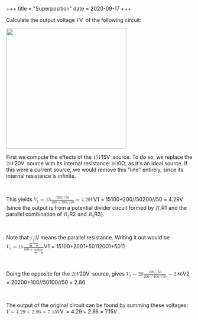 +++
title = "Superposition"
date = 2020-09-17
+++
<p>Calculate the output voltage <span class="ql-formula" data-value="V">﻿<span contenteditable="false"><span class="katex"><span class="katex-mathml"><math><semantics><mrow><mi>V</mi></mrow><annotation encoding="application/x-tex">V</annotation></semantics></math></span><span class="katex-html" aria-hidden="true"><span class="base"><span class="strut" style="height: 0.68333em; vertical-align: 0em;"></span><span style="margin-right: 0.22222em;" class="mord mathdefault">V</span></span></span></span></span>﻿</span> of the following circuit:</p><p><img src="https://i.imgur.com/v1GoMoc.png" width="325"></p><p>First we compute the effects of the <span class="ql-formula" data-value="15V">﻿<span contenteditable="false"><span class="katex"><span class="katex-mathml"><math><semantics><mrow><mn>15</mn><mi>V</mi></mrow><annotation encoding="application/x-tex">15V</annotation></semantics></math></span><span class="katex-html" aria-hidden="true"><span class="base"><span class="strut" style="height: 0.68333em; vertical-align: 0em;"></span><span class="mord">1</span><span class="mord">5</span><span style="margin-right: 0.22222em;" class="mord mathdefault">V</span></span></span></span></span>﻿</span> source. To do so, we replace the <span class="ql-formula" data-value="20V">﻿<span contenteditable="false"><span class="katex"><span class="katex-mathml"><math><semantics><mrow><mn>20</mn><mi>V</mi></mrow><annotation encoding="application/x-tex">20V</annotation></semantics></math></span><span class="katex-html" aria-hidden="true"><span class="base"><span class="strut" style="height: 0.68333em; vertical-align: 0em;"></span><span class="mord">2</span><span class="mord">0</span><span style="margin-right: 0.22222em;" class="mord mathdefault">V</span></span></span></span></span>﻿</span> source with its internal resistance: <span class="ql-formula" data-value="0\Omega">﻿<span contenteditable="false"><span class="katex"><span class="katex-mathml"><math><semantics><mrow><mn>0</mn><mi mathvariant="normal">Ω</mi></mrow><annotation encoding="application/x-tex">0\Omega</annotation></semantics></math></span><span class="katex-html" aria-hidden="true"><span class="base"><span class="strut" style="height: 0.68333em; vertical-align: 0em;"></span><span class="mord">0</span><span class="mord">Ω</span></span></span></span></span>﻿</span>, as it's an ideal source. If this were a current source, we would remove this "line" entirely, since its internal resistance is infinite.</p><p><br></p><div style="white-space: normal;" class="markdown-body"><p>This yields <span class="katex"><span class="katex-mathml"><math xmlns="http://www.w3.org/1998/Math/MathML"><semantics><mrow><msub><mi>V</mi><mn>1</mn></msub><mo>=</mo><mn>15</mn><mfrac><mrow><mn>200</mn><mi mathvariant="normal">/</mi><mi mathvariant="normal">/</mi><mn>50</mn></mrow><mrow><mn>100</mn><mo>+</mo><mn>200</mn><mi mathvariant="normal">/</mi><mi mathvariant="normal">/</mi><mn>50</mn></mrow></mfrac><mo>=</mo><mn>4.29</mn><mi>V</mi></mrow><annotation encoding="application/x-tex">V_1 = 15 {200 // 50 \over 100 + 200 // 50} = 4.29V</annotation></semantics></math></span><span class="katex-html" aria-hidden="true"><span class="base"><span class="strut" style="height:0.83333em;vertical-align:-0.15em;"></span><span class="mord"><span class="mord mathdefault" style="margin-right:0.22222em;">V</span><span class="msupsub"><span class="vlist-t vlist-t2"><span class="vlist-r"><span class="vlist" style="height:0.30110799999999993em;"><span style="top:-2.5500000000000003em;margin-left:-0.22222em;margin-right:0.05em;"><span class="pstrut" style="height:2.7em;"></span><span class="sizing reset-size6 size3 mtight"><span class="mord mtight">1</span></span></span></span><span class="vlist-s">​</span></span><span class="vlist-r"><span class="vlist" style="height:0.15em;"><span></span></span></span></span></span></span><span class="mspace" style="margin-right:0.2777777777777778em;"></span><span class="mrel">=</span><span class="mspace" style="margin-right:0.2777777777777778em;"></span></span><span class="base"><span class="strut" style="height:1.53em;vertical-align:-0.52em;"></span><span class="mord">1</span><span class="mord">5</span><span class="mord"><span class="mord"><span class="mopen nulldelimiter"></span><span class="mfrac"><span class="vlist-t vlist-t2"><span class="vlist-r"><span class="vlist" style="height:1.01em;"><span style="top:-2.655em;"><span class="pstrut" style="height:3em;"></span><span class="sizing reset-size6 size3 mtight"><span class="mord mtight"><span class="mord mtight">1</span><span class="mord mtight">0</span><span class="mord mtight">0</span><span class="mbin mtight">+</span><span class="mord mtight">2</span><span class="mord mtight">0</span><span class="mord mtight">0</span><span class="mord mtight">/</span><span class="mord mtight">/</span><span class="mord mtight">5</span><span class="mord mtight">0</span></span></span></span><span style="top:-3.23em;"><span class="pstrut" style="height:3em;"></span><span class="frac-line" style="border-bottom-width:0.04em;"></span></span><span style="top:-3.485em;"><span class="pstrut" style="height:3em;"></span><span class="sizing reset-size6 size3 mtight"><span class="mord mtight"><span class="mord mtight">2</span><span class="mord mtight">0</span><span class="mord mtight">0</span><span class="mord mtight">/</span><span class="mord mtight">/</span><span class="mord mtight">5</span><span class="mord mtight">0</span></span></span></span></span><span class="vlist-s">​</span></span><span class="vlist-r"><span class="vlist" style="height:0.52em;"><span></span></span></span></span></span><span class="mclose nulldelimiter"></span></span></span><span class="mspace" style="margin-right:0.2777777777777778em;"></span><span class="mrel">=</span><span class="mspace" style="margin-right:0.2777777777777778em;"></span></span><span class="base"><span class="strut" style="height:0.68333em;vertical-align:0em;"></span><span class="mord">4</span><span class="mord">.</span><span class="mord">2</span><span class="mord">9</span><span class="mord mathdefault" style="margin-right:0.22222em;">V</span></span></span></span> (since the output is from a potential divider circuit formed by <span class="katex"><span class="katex-mathml"><math xmlns="http://www.w3.org/1998/Math/MathML"><semantics><mrow><msub><mi>R</mi><mn>1</mn></msub></mrow><annotation encoding="application/x-tex">R_1</annotation></semantics></math></span><span class="katex-html" aria-hidden="true"><span class="base"><span class="strut" style="height:0.83333em;vertical-align:-0.15em;"></span><span class="mord"><span class="mord mathdefault" style="margin-right:0.00773em;">R</span><span class="msupsub"><span class="vlist-t vlist-t2"><span class="vlist-r"><span class="vlist" style="height:0.30110799999999993em;"><span style="top:-2.5500000000000003em;margin-left:-0.00773em;margin-right:0.05em;"><span class="pstrut" style="height:2.7em;"></span><span class="sizing reset-size6 size3 mtight"><span class="mord mtight">1</span></span></span></span><span class="vlist-s">​</span></span><span class="vlist-r"><span class="vlist" style="height:0.15em;"><span></span></span></span></span></span></span></span></span></span> and the parallel combination of <span class="katex"><span class="katex-mathml"><math xmlns="http://www.w3.org/1998/Math/MathML"><semantics><mrow><msub><mi>R</mi><mn>2</mn></msub></mrow><annotation encoding="application/x-tex">R_2</annotation></semantics></math></span><span class="katex-html" aria-hidden="true"><span class="base"><span class="strut" style="height:0.83333em;vertical-align:-0.15em;"></span><span class="mord"><span class="mord mathdefault" style="margin-right:0.00773em;">R</span><span class="msupsub"><span class="vlist-t vlist-t2"><span class="vlist-r"><span class="vlist" style="height:0.30110799999999993em;"><span style="top:-2.5500000000000003em;margin-left:-0.00773em;margin-right:0.05em;"><span class="pstrut" style="height:2.7em;"></span><span class="sizing reset-size6 size3 mtight"><span class="mord mtight">2</span></span></span></span><span class="vlist-s">​</span></span><span class="vlist-r"><span class="vlist" style="height:0.15em;"><span></span></span></span></span></span></span></span></span></span> and <span class="katex"><span class="katex-mathml"><math xmlns="http://www.w3.org/1998/Math/MathML"><semantics><mrow><msub><mi>R</mi><mn>3</mn></msub></mrow><annotation encoding="application/x-tex">R_3</annotation></semantics></math></span><span class="katex-html" aria-hidden="true"><span class="base"><span class="strut" style="height:0.83333em;vertical-align:-0.15em;"></span><span class="mord"><span class="mord mathdefault" style="margin-right:0.00773em;">R</span><span class="msupsub"><span class="vlist-t vlist-t2"><span class="vlist-r"><span class="vlist" style="height:0.30110799999999993em;"><span style="top:-2.5500000000000003em;margin-left:-0.00773em;margin-right:0.05em;"><span class="pstrut" style="height:2.7em;"></span><span class="sizing reset-size6 size3 mtight"><span class="mord mtight">3</span></span></span></span><span class="vlist-s">​</span></span><span class="vlist-r"><span class="vlist" style="height:0.15em;"><span></span></span></span></span></span></span></span></span></span>).</p>
</div><p><br></p><div style="white-space: normal;" class="markdown-body"><p>Note that <span class="katex"><span class="katex-mathml"><math xmlns="http://www.w3.org/1998/Math/MathML"><semantics><mrow><mi mathvariant="normal">/</mi><mi mathvariant="normal">/</mi></mrow><annotation encoding="application/x-tex">//</annotation></semantics></math></span><span class="katex-html" aria-hidden="true"><span class="base"><span class="strut" style="height:1em;vertical-align:-0.25em;"></span><span class="mord">/</span><span class="mord">/</span></span></span></span> means the parallel resistance. Writing it out would be <span class="katex"><span class="katex-mathml"><math xmlns="http://www.w3.org/1998/Math/MathML"><semantics><mrow><msub><mi>V</mi><mn>1</mn></msub><mo>=</mo><mn>15</mn><mfrac><mfrac><mn>1</mn><mrow><mfrac><mn>1</mn><mn>200</mn></mfrac><mo>+</mo><mfrac><mn>1</mn><mn>50</mn></mfrac></mrow></mfrac><mrow><mn>100</mn><mo>+</mo><mfrac><mn>1</mn><mrow><mfrac><mn>1</mn><mn>200</mn></mfrac><mo>+</mo><mfrac><mn>1</mn><mn>50</mn></mfrac></mrow></mfrac></mrow></mfrac></mrow><annotation encoding="application/x-tex">V_1 = 15{{1 \over {1 \over 200} + {1 \over 50}} \over 100 + {1 \over {1 \over 200} + {1 \over 50}}}</annotation></semantics></math></span><span class="katex-html" aria-hidden="true"><span class="base"><span class="strut" style="height:0.83333em;vertical-align:-0.15em;"></span><span class="mord"><span class="mord mathdefault" style="margin-right:0.22222em;">V</span><span class="msupsub"><span class="vlist-t vlist-t2"><span class="vlist-r"><span class="vlist" style="height:0.30110799999999993em;"><span style="top:-2.5500000000000003em;margin-left:-0.22222em;margin-right:0.05em;"><span class="pstrut" style="height:2.7em;"></span><span class="sizing reset-size6 size3 mtight"><span class="mord mtight">1</span></span></span></span><span class="vlist-s">​</span></span><span class="vlist-r"><span class="vlist" style="height:0.15em;"><span></span></span></span></span></span></span><span class="mspace" style="margin-right:0.2777777777777778em;"></span><span class="mrel">=</span><span class="mspace" style="margin-right:0.2777777777777778em;"></span></span><span class="base"><span class="strut" style="height:2.61838em;vertical-align:-1.0591899999999999em;"></span><span class="mord">1</span><span class="mord">5</span><span class="mord"><span class="mord"><span class="mopen nulldelimiter"></span><span class="mfrac"><span class="vlist-t vlist-t2"><span class="vlist-r"><span class="vlist" style="height:1.55919em;"><span style="top:-2.59898em;"><span class="pstrut" style="height:3em;"></span><span class="sizing reset-size6 size3 mtight"><span class="mord mtight"><span class="mord mtight">1</span><span class="mord mtight">0</span><span class="mord mtight">0</span><span class="mbin mtight">+</span><span class="mord mtight"><span class="mord mtight"><span class="mopen nulldelimiter sizing reset-size3 size6"></span><span class="mfrac"><span class="vlist-t vlist-t2"><span class="vlist-r"><span class="vlist" style="height:0.8443142857142858em;"><span style="top:-2.4397571428571427em;"><span class="pstrut" style="height:3em;"></span><span class="sizing reset-size3 size1 mtight"><span class="mord mtight"><span class="mord mtight"><span class="mord mtight"><span class="mopen nulldelimiter sizing reset-size1 size6"></span><span class="mfrac"><span class="vlist-t vlist-t2"><span class="vlist-r"><span class="vlist" style="height:1.03144em;"><span style="top:-2.468em;"><span class="pstrut" style="height:3em;"></span><span class="mord mtight"><span class="mord mtight">2</span><span class="mord mtight">0</span><span class="mord mtight">0</span></span></span><span style="top:-3.2255000000000003em;"><span class="pstrut" style="height:3em;"></span><span class="frac-line mtight" style="border-bottom-width:0.049em;"></span></span><span style="top:-3.387em;"><span class="pstrut" style="height:3em;"></span><span class="mord mtight"><span class="mord mtight">1</span></span></span></span><span class="vlist-s">​</span></span><span class="vlist-r"><span class="vlist" style="height:0.532em;"><span></span></span></span></span></span><span class="mclose nulldelimiter sizing reset-size1 size6"></span></span></span><span class="mbin mtight">+</span><span class="mord mtight"><span class="mord mtight"><span class="mopen nulldelimiter sizing reset-size1 size6"></span><span class="mfrac"><span class="vlist-t vlist-t2"><span class="vlist-r"><span class="vlist" style="height:1.03144em;"><span style="top:-2.468em;"><span class="pstrut" style="height:3em;"></span><span class="mord mtight"><span class="mord mtight">5</span><span class="mord mtight">0</span></span></span><span style="top:-3.2255000000000003em;"><span class="pstrut" style="height:3em;"></span><span class="frac-line mtight" style="border-bottom-width:0.049em;"></span></span><span style="top:-3.387em;"><span class="pstrut" style="height:3em;"></span><span class="mord mtight"><span class="mord mtight">1</span></span></span></span><span class="vlist-s">​</span></span><span class="vlist-r"><span class="vlist" style="height:0.532em;"><span></span></span></span></span></span><span class="mclose nulldelimiter sizing reset-size1 size6"></span></span></span></span></span></span><span style="top:-3.2255000000000003em;"><span class="pstrut" style="height:3em;"></span><span class="frac-line mtight" style="border-bottom-width:0.049em;"></span></span><span style="top:-3.384em;"><span class="pstrut" style="height:3em;"></span><span class="sizing reset-size3 size1 mtight"><span class="mord mtight"><span class="mord mtight">1</span></span></span></span></span><span class="vlist-s">​</span></span><span class="vlist-r"><span class="vlist" style="height:0.9402428571428572em;"><span></span></span></span></span></span><span class="mclose nulldelimiter sizing reset-size3 size6"></span></span></span></span></span></span><span style="top:-3.23em;"><span class="pstrut" style="height:3em;"></span><span class="frac-line" style="border-bottom-width:0.04em;"></span></span><span style="top:-3.9681699999999998em;"><span class="pstrut" style="height:3em;"></span><span class="sizing reset-size6 size3 mtight"><span class="mord mtight"><span class="mord mtight"><span class="mopen nulldelimiter sizing reset-size3 size6"></span><span class="mfrac"><span class="vlist-t vlist-t2"><span class="vlist-r"><span class="vlist" style="height:0.8443142857142858em;"><span style="top:-2.4397571428571427em;"><span class="pstrut" style="height:3em;"></span><span class="sizing reset-size3 size1 mtight"><span class="mord mtight"><span class="mord mtight"><span class="mord mtight"><span class="mopen nulldelimiter sizing reset-size1 size6"></span><span class="mfrac"><span class="vlist-t vlist-t2"><span class="vlist-r"><span class="vlist" style="height:1.03144em;"><span style="top:-2.468em;"><span class="pstrut" style="height:3em;"></span><span class="mord mtight"><span class="mord mtight">2</span><span class="mord mtight">0</span><span class="mord mtight">0</span></span></span><span style="top:-3.2255000000000003em;"><span class="pstrut" style="height:3em;"></span><span class="frac-line mtight" style="border-bottom-width:0.049em;"></span></span><span style="top:-3.387em;"><span class="pstrut" style="height:3em;"></span><span class="mord mtight"><span class="mord mtight">1</span></span></span></span><span class="vlist-s">​</span></span><span class="vlist-r"><span class="vlist" style="height:0.532em;"><span></span></span></span></span></span><span class="mclose nulldelimiter sizing reset-size1 size6"></span></span></span><span class="mbin mtight">+</span><span class="mord mtight"><span class="mord mtight"><span class="mopen nulldelimiter sizing reset-size1 size6"></span><span class="mfrac"><span class="vlist-t vlist-t2"><span class="vlist-r"><span class="vlist" style="height:1.03144em;"><span style="top:-2.468em;"><span class="pstrut" style="height:3em;"></span><span class="mord mtight"><span class="mord mtight">5</span><span class="mord mtight">0</span></span></span><span style="top:-3.2255000000000003em;"><span class="pstrut" style="height:3em;"></span><span class="frac-line mtight" style="border-bottom-width:0.049em;"></span></span><span style="top:-3.387em;"><span class="pstrut" style="height:3em;"></span><span class="mord mtight"><span class="mord mtight">1</span></span></span></span><span class="vlist-s">​</span></span><span class="vlist-r"><span class="vlist" style="height:0.532em;"><span></span></span></span></span></span><span class="mclose nulldelimiter sizing reset-size1 size6"></span></span></span></span></span></span><span style="top:-3.2255000000000003em;"><span class="pstrut" style="height:3em;"></span><span class="frac-line mtight" style="border-bottom-width:0.049em;"></span></span><span style="top:-3.384em;"><span class="pstrut" style="height:3em;"></span><span class="sizing reset-size3 size1 mtight"><span class="mord mtight"><span class="mord mtight">1</span></span></span></span></span><span class="vlist-s">​</span></span><span class="vlist-r"><span class="vlist" style="height:0.9402428571428572em;"><span></span></span></span></span></span><span class="mclose nulldelimiter sizing reset-size3 size6"></span></span></span></span></span></span><span class="vlist-s">​</span></span><span class="vlist-r"><span class="vlist" style="height:1.0591899999999999em;"><span></span></span></span></span></span><span class="mclose nulldelimiter"></span></span></span></span></span></span></p>
</div><p><br></p><div style="white-space: normal;" class="markdown-body"><p>Doing the opposite for the <span class="katex"><span class="katex-mathml"><math xmlns="http://www.w3.org/1998/Math/MathML"><semantics><mrow><mn>20</mn><mi>V</mi></mrow><annotation encoding="application/x-tex">20V</annotation></semantics></math></span><span class="katex-html" aria-hidden="true"><span class="base"><span class="strut" style="height:0.68333em;vertical-align:0em;"></span><span class="mord">2</span><span class="mord">0</span><span class="mord mathdefault" style="margin-right:0.22222em;">V</span></span></span></span> source, gives <span class="katex"><span class="katex-mathml"><math xmlns="http://www.w3.org/1998/Math/MathML"><semantics><mrow><msub><mi>V</mi><mn>2</mn></msub><mo>=</mo><mn>20</mn><mfrac><mrow><mn>100</mn><mi mathvariant="normal">/</mi><mi mathvariant="normal">/</mi><mn>50</mn></mrow><mrow><mn>200</mn><mo>+</mo><mn>100</mn><mi mathvariant="normal">/</mi><mi mathvariant="normal">/</mi><mn>50</mn></mrow></mfrac><mo>=</mo><mn>2.86</mn></mrow><annotation encoding="application/x-tex">V_2 = 20 {100 // 50 \over 200 + 100 // 50} = 2.86</annotation></semantics></math></span><span class="katex-html" aria-hidden="true"><span class="base"><span class="strut" style="height:0.83333em;vertical-align:-0.15em;"></span><span class="mord"><span class="mord mathdefault" style="margin-right:0.22222em;">V</span><span class="msupsub"><span class="vlist-t vlist-t2"><span class="vlist-r"><span class="vlist" style="height:0.30110799999999993em;"><span style="top:-2.5500000000000003em;margin-left:-0.22222em;margin-right:0.05em;"><span class="pstrut" style="height:2.7em;"></span><span class="sizing reset-size6 size3 mtight"><span class="mord mtight">2</span></span></span></span><span class="vlist-s">​</span></span><span class="vlist-r"><span class="vlist" style="height:0.15em;"><span></span></span></span></span></span></span><span class="mspace" style="margin-right:0.2777777777777778em;"></span><span class="mrel">=</span><span class="mspace" style="margin-right:0.2777777777777778em;"></span></span><span class="base"><span class="strut" style="height:1.53em;vertical-align:-0.52em;"></span><span class="mord">2</span><span class="mord">0</span><span class="mord"><span class="mord"><span class="mopen nulldelimiter"></span><span class="mfrac"><span class="vlist-t vlist-t2"><span class="vlist-r"><span class="vlist" style="height:1.01em;"><span style="top:-2.655em;"><span class="pstrut" style="height:3em;"></span><span class="sizing reset-size6 size3 mtight"><span class="mord mtight"><span class="mord mtight">2</span><span class="mord mtight">0</span><span class="mord mtight">0</span><span class="mbin mtight">+</span><span class="mord mtight">1</span><span class="mord mtight">0</span><span class="mord mtight">0</span><span class="mord mtight">/</span><span class="mord mtight">/</span><span class="mord mtight">5</span><span class="mord mtight">0</span></span></span></span><span style="top:-3.23em;"><span class="pstrut" style="height:3em;"></span><span class="frac-line" style="border-bottom-width:0.04em;"></span></span><span style="top:-3.485em;"><span class="pstrut" style="height:3em;"></span><span class="sizing reset-size6 size3 mtight"><span class="mord mtight"><span class="mord mtight">1</span><span class="mord mtight">0</span><span class="mord mtight">0</span><span class="mord mtight">/</span><span class="mord mtight">/</span><span class="mord mtight">5</span><span class="mord mtight">0</span></span></span></span></span><span class="vlist-s">​</span></span><span class="vlist-r"><span class="vlist" style="height:0.52em;"><span></span></span></span></span></span><span class="mclose nulldelimiter"></span></span></span><span class="mspace" style="margin-right:0.2777777777777778em;"></span><span class="mrel">=</span><span class="mspace" style="margin-right:0.2777777777777778em;"></span></span><span class="base"><span class="strut" style="height:0.64444em;vertical-align:0em;"></span><span class="mord">2</span><span class="mord">.</span><span class="mord">8</span><span class="mord">6</span></span></span></span></p>
</div><p><br></p><p>The output of the original circuit can be found by summing these voltages: <span class="ql-formula" data-value="V=4.29+2.86=7.15V">﻿<span contenteditable="false"><span class="katex"><span class="katex-mathml"><math><semantics><mrow><mi>V</mi><mo>=</mo><mn>4.29</mn><mo>+</mo><mn>2.86</mn><mo>=</mo><mn>7.15</mn><mi>V</mi></mrow><annotation encoding="application/x-tex">V=4.29+2.86=7.15V</annotation></semantics></math></span><span class="katex-html" aria-hidden="true"><span class="base"><span class="strut" style="height: 0.68333em; vertical-align: 0em;"></span><span style="margin-right: 0.22222em;" class="mord mathdefault">V</span><span class="mspace" style="margin-right: 0.2777777777777778em;"></span><span class="mrel">=</span><span class="mspace" style="margin-right: 0.2777777777777778em;"></span></span><span class="base"><span class="strut" style="height: 0.72777em; vertical-align: -0.08333em;"></span><span class="mord">4</span><span class="mord">.</span><span class="mord">2</span><span class="mord">9</span><span class="mspace" style="margin-right: 0.2222222222222222em;"></span><span class="mbin">+</span><span class="mspace" style="margin-right: 0.2222222222222222em;"></span></span><span class="base"><span class="strut" style="height: 0.64444em; vertical-align: 0em;"></span><span class="mord">2</span><span class="mord">.</span><span class="mord">8</span><span class="mord">6</span><span class="mspace" style="margin-right: 0.2777777777777778em;"></span><span class="mrel">=</span><span class="mspace" style="margin-right: 0.2777777777777778em;"></span></span><span class="base"><span class="strut" style="height: 0.68333em; vertical-align: 0em;"></span><span class="mord">7</span><span class="mord">.</span><span class="mord">1</span><span class="mord">5</span><span style="margin-right: 0.22222em;" class="mord mathdefault">V</span></span></span></span></span>﻿</span>.</p>